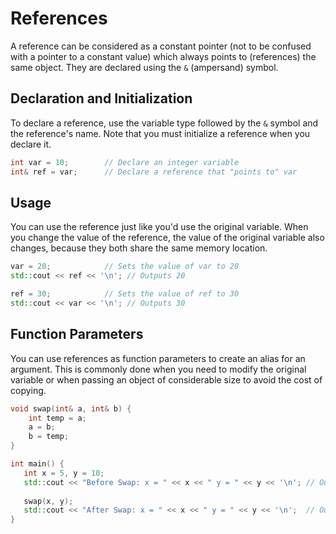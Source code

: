 # References
A reference can be considered as a constant pointer (not to be confused with a pointer to a constant value) which always points to (references) the same object. They are declared using the `&` (ampersand) symbol.

## Declaration and Initialization
To declare a reference, use the variable type followed by the `&` symbol and the reference's name. Note that you must initialize a reference when you declare it.

```cpp
int var = 10;        // Declare an integer variable
int& ref = var;      // Declare a reference that "points to" var
```

## Usage
You can use the reference just like you'd use the original variable. When you change the value of the reference, the value of the original variable also changes, because they both share the same memory location.

```cpp
var = 20;            // Sets the value of var to 20
std::cout << ref << '\n'; // Outputs 20

ref = 30;            // Sets the value of ref to 30
std::cout << var << '\n'; // Outputs 30
```

## Function Parameters
You can use references as function parameters to create an alias for an argument. This is commonly done when you need to modify the original variable or when passing an object of considerable size to avoid the cost of copying.
```cpp
void swap(int& a, int& b) {
    int temp = a;
    a = b;
    b = temp;
}

int main() {
   int x = 5, y = 10;
   std::cout << "Before Swap: x = " << x << " y = " << y << '\n'; // Outputs 5 10
   
   swap(x, y);
   std::cout << "After Swap: x = " << x << " y = " << y << '\n';  // Outputs 10 5
}
```
